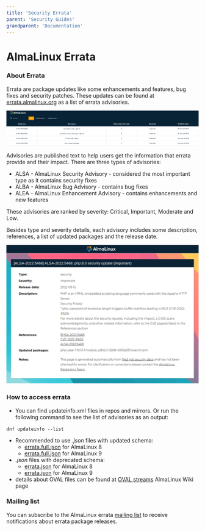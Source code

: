 ```yaml
---
title: 'Security Errata'
parent: 'Security Guides'
grandparent: 'Documentation'
---
```


<Breadcrumbs />

# AlmaLinux Errata

### About Errata

Errata are package updates like some enhancements and features, bug fixes and security patches. These updates can be found at [errata.almalinux.org](https://errata.almalinux.org/) as a list of errata advisories.

![image](/images/errata_feed.png)

Advisories are published text to help users get the information that errata provide and their impact.
There are three types of advisories:

* ALSA - AlmaLinux Security Advisory - considered the most important type as it contains security fixes
* ALBA - AlmaLinux Bug Advisory - contains bug fixes
* ALEA - AlmaLinux Enhancement Advisory - contains enhancements and new features 

These advisories are ranked by severity: Critical, Important, Moderate and Low.

Besides type and severity details, each advisory includes some description, references, a list of updated packages and the release date.

![image](/images/errata_example.png)


### How to access errata

* You can find updateinfo.xml files in repos and mirrors. Or run the following command to see the list of advisories as an output:

```
dnf updateinfo --list
```

*  Recommended to use *.json* files with updated schema:
    * [errata.full.json](https://errata.almalinux.org/8/errata.full.json) for AlmaLinux 8
    * [errata.full.json](https://errata.almalinux.org/9/errata.full.json) for AlmaLinux 9
* *.json* files with deprecated schema:  
    * [errata.json](https://errata.almalinux.org/8/errata.json) for AlmaLinux 8
    * [errata.json](https://errata.almalinux.org/9/errata.json) for AlmaLinux 9
* details about OVAL files can be found at [OVAL streams](https://wiki.almalinux.org/documentation/oval-streams.html) AlmaLinux Wiki page

### Mailing list

You can subscribe to the AlmaLinux errata [mailing list](https://lists.almalinux.org/mailman3/lists/security.lists.almalinux.org/) to receive notifications about errata package releases.
